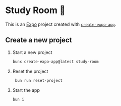 # Study Room 👋

This is an [Expo](https://expo.dev) project created with [`create-expo-app`](https://www.npmjs.com/package/create-expo-app).

## Create a new project

1. Start a new project

   ```bash
   bunx create-expo-app@latest study-room
   ```

2. Reset the project

   ```bash
    bun run reset-project
   ```

3. Start the app

   ```bash
   bun i
   ```
